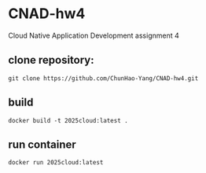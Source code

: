# CNAD-hw4
Cloud Native Application Development assignment 4


## clone repository:
```
git clone https://github.com/ChunHao-Yang/CNAD-hw4.git
```

## build
```
docker build -t 2025cloud:latest .
```

## run container
```
docker run 2025cloud:latest
```
